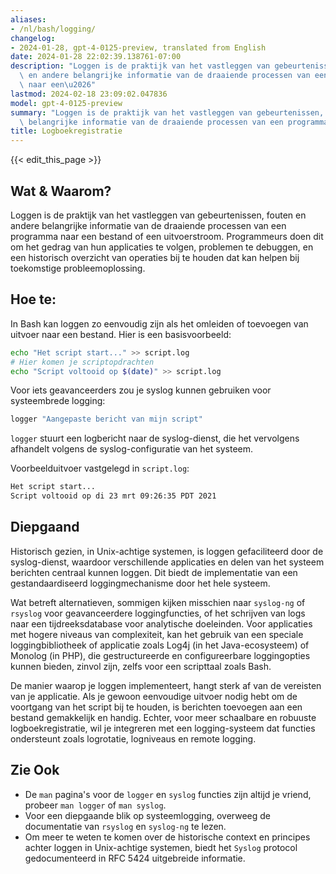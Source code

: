 ```yaml
---
aliases:
- /nl/bash/logging/
changelog:
- 2024-01-28, gpt-4-0125-preview, translated from English
date: 2024-01-28 22:02:39.138761-07:00
description: "Loggen is de praktijk van het vastleggen van gebeurtenissen, fouten\
  \ en andere belangrijke informatie van de draaiende processen van een programma\
  \ naar een\u2026"
lastmod: 2024-02-18 23:09:02.047836
model: gpt-4-0125-preview
summary: "Loggen is de praktijk van het vastleggen van gebeurtenissen, fouten en andere\
  \ belangrijke informatie van de draaiende processen van een programma naar een\u2026"
title: Logboekregistratie
---
```


{{< edit_this_page >}}

## Wat & Waarom?

Loggen is de praktijk van het vastleggen van gebeurtenissen, fouten en andere belangrijke informatie van de draaiende processen van een programma naar een bestand of een uitvoerstroom. Programmeurs doen dit om het gedrag van hun applicaties te volgen, problemen te debuggen, en een historisch overzicht van operaties bij te houden dat kan helpen bij toekomstige probleemoplossing.

## Hoe te:

In Bash kan loggen zo eenvoudig zijn als het omleiden of toevoegen van uitvoer naar een bestand. Hier is een basisvoorbeeld:

```Bash
echo "Het script start..." >> script.log
# Hier komen je scriptopdrachten
echo "Script voltooid op $(date)" >> script.log
```

Voor iets geavanceerders zou je syslog kunnen gebruiken voor systeembrede logging:

```Bash
logger "Aangepaste bericht van mijn script"
```

`logger` stuurt een logbericht naar de syslog-dienst, die het vervolgens afhandelt volgens de syslog-configuratie van het systeem.

Voorbeelduitvoer vastgelegd in `script.log`:

```Bash
Het script start...
Script voltooid op di 23 mrt 09:26:35 PDT 2021
```

## Diepgaand

Historisch gezien, in Unix-achtige systemen, is loggen gefaciliteerd door de syslog-dienst, waardoor verschillende applicaties en delen van het systeem berichten centraal kunnen loggen. Dit biedt de implementatie van een gestandaardiseerd loggingmechanisme door het hele systeem.

Wat betreft alternatieven, sommigen kijken misschien naar `syslog-ng` of `rsyslog` voor geavanceerdere loggingfuncties, of het schrijven van logs naar een tijdreeksdatabase voor analytische doeleinden. Voor applicaties met hogere niveaus van complexiteit, kan het gebruik van een speciale loggingbibliotheek of applicatie zoals Log4j (in het Java-ecosysteem) of Monolog (in PHP), die gestructureerde en configureerbare loggingopties kunnen bieden, zinvol zijn, zelfs voor een scripttaal zoals Bash.

De manier waarop je loggen implementeert, hangt sterk af van de vereisten van je applicatie. Als je gewoon eenvoudige uitvoer nodig hebt om de voortgang van het script bij te houden, is berichten toevoegen aan een bestand gemakkelijk en handig. Echter, voor meer schaalbare en robuuste logboekregistratie, wil je integreren met een logging-systeem dat functies ondersteunt zoals logrotatie, logniveaus en remote logging.

## Zie Ook

- De `man` pagina's voor de `logger` en `syslog` functies zijn altijd je vriend, probeer `man logger` of `man syslog`.
- Voor een diepgaande blik op systeemlogging, overweeg de documentatie van `rsyslog` en `syslog-ng` te lezen.
- Om meer te weten te komen over de historische context en principes achter loggen in Unix-achtige systemen, biedt het `Syslog` protocol gedocumenteerd in RFC 5424 uitgebreide informatie.
